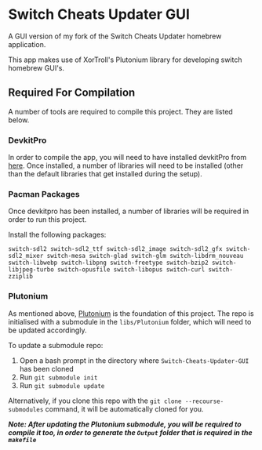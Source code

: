 # Switch Cheats Updater GUI
A GUI version of my fork of the Switch Cheats Updater homebrew application.

This app makes use of XorTroll's Plutonium library for developing switch homebrew GUI's.
## Required For Compilation
A number of tools are required to compile this project. They are listed below.
### DevkitPro
In order to compile the app, you will need to have installed devkitPro from [here](https://devkitpro.org/wiki/Getting_Started). Once installed, a number of libraries will need to be installed (other than the default libraries that get installed during the setup).

### Pacman Packages

Once devkitpro has been installed, a number of libraries will be required in order to run this project.

Install the following packages:
```
switch-sdl2 switch-sdl2_ttf switch-sdl2_image switch-sdl2_gfx switch-sdl2_mixer switch-mesa switch-glad switch-glm switch-libdrm_nouveau switch-libwebp switch-libpng switch-freetype switch-bzip2 switch-libjpeg-turbo switch-opusfile switch-libopus switch-curl switch-zziplib
``` 

### Plutonium
As mentioned above, [Plutonium](https://github.com/XorTroll/Plutonium) is the foundation of this project. The repo is initialised with a submodule in the `libs/Plutonium` folder, which will need to be updated accordingly.

To update a submodule repo:
1. Open a bash prompt in the directory where `Switch-Cheats-Updater-GUI` has been 
cloned
2. Run `git submodule init`
3. Run `git submodule update`

Alternatively, if you clone this repo with the `git clone --recourse-submodules` command, it will be automatically cloned for you.

***Note: After updating the Plutonium submodule, you will be required to compile it too, in order to generate the `Output` folder that is required in the `makefile`***


